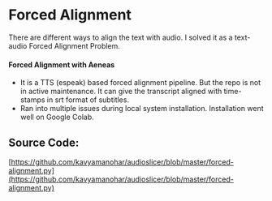 # Forced Alignment

There are different ways to align the text with audio. I solved it as a text-audio Forced Alignment Problem. &#x20;

#### Forced Alignment with Aeneas

* It is a TTS (espeak) based forced alignment pipeline. But the repo is not in active maintenance. It can give the transcript aligned with time-stamps in srt format of subtitles.
* Ran into multiple issues during local system installation. Installation went well on Google Colab.&#x20;

## Source Code:

&#x20;[https://github.com/kavyamanohar/audioslicer/blob/master/forced-alignment.py](https://github.com/kavyamanohar/audioslicer/blob/master/forced-alignment.py)

